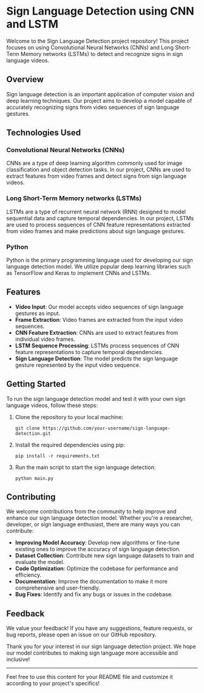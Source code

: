 # Sign Language Detection using CNN and LSTM

Welcome to the Sign Language Detection project repository! This project focuses on using Convolutional Neural Networks (CNNs) and Long Short-Term Memory networks (LSTMs) to detect and recognize signs in sign language videos.

## Overview

Sign language detection is an important application of computer vision and deep learning techniques. Our project aims to develop a model capable of accurately recognizing signs from video sequences of sign language gestures.

## Technologies Used

### Convolutional Neural Networks (CNNs)
CNNs are a type of deep learning algorithm commonly used for image classification and object detection tasks. In our project, CNNs are used to extract features from video frames and detect signs from sign language videos.

### Long Short-Term Memory networks (LSTMs)
LSTMs are a type of recurrent neural network (RNN) designed to model sequential data and capture temporal dependencies. In our project, LSTMs are used to process sequences of CNN feature representations extracted from video frames and make predictions about sign language gestures.

### Python
Python is the primary programming language used for developing our sign language detection model. We utilize popular deep learning libraries such as TensorFlow and Keras to implement CNNs and LSTMs.

## Features

- **Video Input**: Our model accepts video sequences of sign language gestures as input.
- **Frame Extraction**: Video frames are extracted from the input video sequences.
- **CNN Feature Extraction**: CNNs are used to extract features from individual video frames.
- **LSTM Sequence Processing**: LSTMs process sequences of CNN feature representations to capture temporal dependencies.
- **Sign Language Detection**: The model predicts the sign language gesture represented by the input video sequence.

## Getting Started

To run the sign language detection model and test it with your own sign language videos, follow these steps:

1. Clone the repository to your local machine:
   ```
   git clone https://github.com/your-username/sign-language-detection.git
   ```
2. Install the required dependencies using pip:
   ```
   pip install -r requirements.txt
   ```
3. Run the main script to start the sign language detection:
   ```
   python main.py
   ```

## Contributing

We welcome contributions from the community to help improve and enhance our sign language detection model. Whether you're a researcher, developer, or sign language enthusiast, there are many ways you can contribute:

- **Improving Model Accuracy**: Develop new algorithms or fine-tune existing ones to improve the accuracy of sign language detection.
- **Dataset Collection**: Contribute new sign language datasets to train and evaluate the model.
- **Code Optimization**: Optimize the codebase for performance and efficiency.
- **Documentation**: Improve the documentation to make it more comprehensive and user-friendly.
- **Bug Fixes**: Identify and fix any bugs or issues in the codebase.

## Feedback

We value your feedback! If you have any suggestions, feature requests, or bug reports, please open an issue on our GitHub repository.

Thank you for your interest in our sign language detection project. We hope our model contributes to making sign language more accessible and inclusive!

---
Feel free to use this content for your README file and customize it according to your project's specifics!

